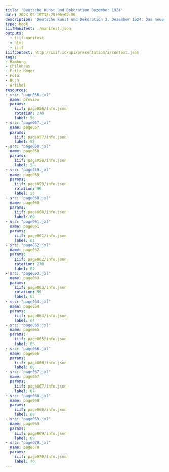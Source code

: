 ```yaml
---
title: 'Deutsche Kunst und Dekoration Dezember 1924'
date: 2024-03-10T18:25:06+02:00
description: 'Deutsche Kunst und Dekoration 3. Dezember 1924: Das neue Hamburger Chilehaus'
type: book
iiifManifest: ./manifest.json
outputs:
  - iiif-manifest
  - html
  - iiif
iiifContext: http://iiif.io/api/presentation/2/context.json
tags:
- Hamburg
- Chilehaus
- Fritz Höger
- Foto
- Buch
- Artikel
resources:
- src: "page056.jxl"
  name: preview
  params:
    iiif: page056/info.json
    rotation: 270
    label: 56
- src: "page057.jxl"
  name: page057
  params:
    iiif: page057/info.json
    label: 57
- src: "page058.jxl"
  name: page058
  params:
    iiif: page058/info.json
    label: 58
- src: "page059.jxl"
  name: page059
  params:
    iiif: page059/info.json
    rotation: 90
    label: 58
- src: "page060.jxl"
  name: page060
  params:
    iiif: page060/info.json
    label: 60
- src: "page061.jxl"
  name: page061
  params:
    iiif: page061/info.json
    label: 61
- src: "page062.jxl"
  name: page062
  params:
    iiif: page062/info.json
    rotation: 270
    label: 62
- src: "page063.jxl"
  name: page063
  params:
    iiif: page063/info.json
    rotation: 90
    label: 63
- src: "page064.jxl"
  name: page064
  params:
    iiif: page064/info.json
    label: 64
- src: "page065.jxl"
  name: page065
  params:
    iiif: page065/info.json
    label: 65
- src: "page066.jxl"
  name: page066
  params:
    iiif: page066/info.json
    label: 66
- src: "page067.jxl"
  name: page067
  params:
    iiif: page067/info.json
    label: 67
- src: "page068.jxl"
  name: page068
  params:
    iiif: page068/info.json
    label: 68
- src: "page069.jxl"
  name: page069
  params:
    iiif: page069/info.json
    label: 69
- src: "page070.jxl"
  name: page070
  params:
    iiif: page070/info.json
    label: 70
---
```

